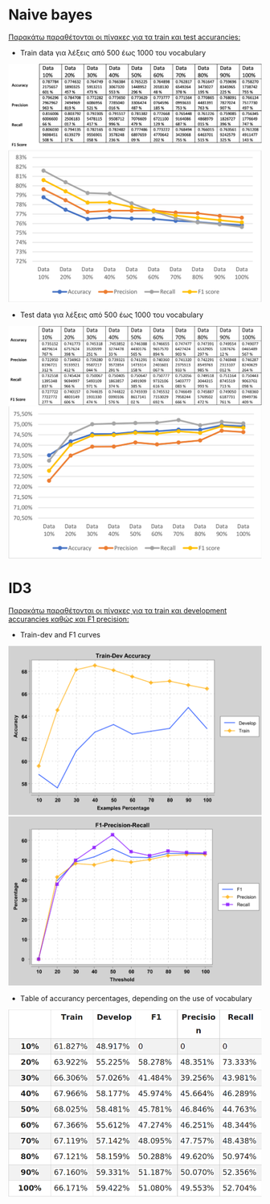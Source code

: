 # Naive bayes

<ins>Παρακάτω παραθέτονται οι πίνακες για τα train και test accurancies:</ins>

- Train data για λέξεις από 500 έως 1000 του vocabulary 

![](train.png)
![](trainC.png)

- Test data για λέξεις από 500 έως 1000 του vocabulary

![](test.png)
![](testC.png)

# ID3

<ins>Παρακάτω παραθέτονται οι πίνακες για τα train και development accurancies καθώς και F1 precision:</ins>

- Train-dev and F1 curves

![](trainID3.png)
![](f1.png)

- Τable of accurancy percentages, depending on the use of vocabulary

![](table.png)

